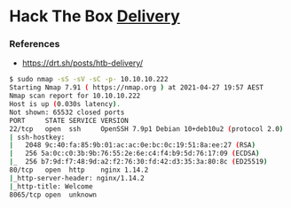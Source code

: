 # Hack The Box [Delivery](https://app.hackthebox.eu/machines/Delivery)
### References
* https://drt.sh/posts/htb-delivery/

```bash
$ sudo nmap -sS -sV -sC -p- 10.10.10.222
Starting Nmap 7.91 ( https://nmap.org ) at 2021-04-27 19:57 AEST
Nmap scan report for 10.10.10.222
Host is up (0.030s latency).
Not shown: 65532 closed ports
PORT     STATE SERVICE VERSION
22/tcp   open  ssh     OpenSSH 7.9p1 Debian 10+deb10u2 (protocol 2.0)
| ssh-hostkey: 
|   2048 9c:40:fa:85:9b:01:ac:ac:0e:bc:0c:19:51:8a:ee:27 (RSA)
|   256 5a:0c:c0:3b:9b:76:55:2e:6e:c4:f4:b9:5d:76:17:09 (ECDSA)
|_  256 b7:9d:f7:48:9d:a2:f2:76:30:fd:42:d3:35:3a:80:8c (ED25519)
80/tcp   open  http    nginx 1.14.2
|_http-server-header: nginx/1.14.2
|_http-title: Welcome
8065/tcp open  unknown
```
